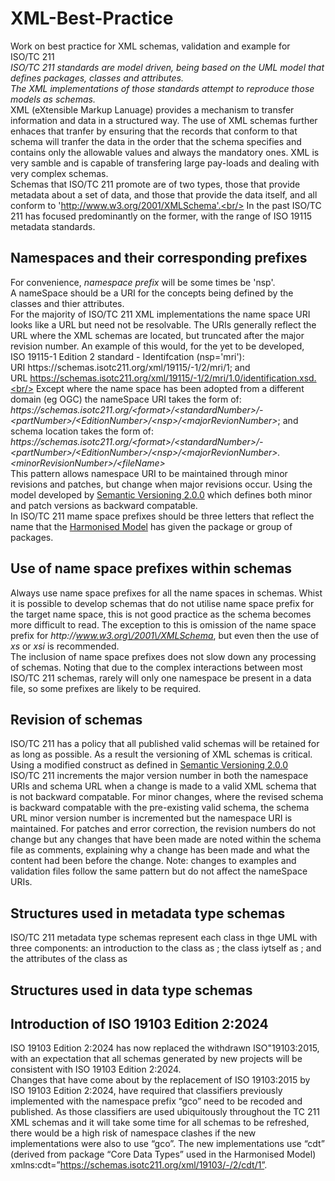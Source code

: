# XML-Best-Practice
Work on best practice for XML schemas, validation and example for ISO\/TC&nbsp;211<br/>
_ISO\/TC&nbsp;211 standards are model driven, being based on the UML model that defines packages, classes and attributes.<br/>
The XML implementations of those standards attempt to reproduce those models as schemas._<br/>
XML (eXtensible Markup Lanuage) provides a mechanism to transfer information and data in a structured way. The use of XML schemas further enhaces that tranfer by ensuring that the records that conform to that schema will tranfer the data in the order that the schema specifies and contains only the allowable values and always the mandatory ones. XML is very samble and is capable of transfering large pay-loads and dealing with very complex schemas.<br/>
Schemas that ISO\/TC 211 promote are of two types, those that provide metadata about a set of data, and those that provide the data itself, and all conform to 'http://www.w3.org/2001/XMLSchema'.<br/>
In the past ISO\/TC 211 has focused predominantly on the former, with the range of ISO 19115 metadata standards.
## Namespaces and their corresponding prefixes
For convenience, _namespace prefix_ will be some times be 'nsp'.<br/>
A nameSpace should be a URI for the concepts being defined by the classes and thier attributes.<br/>
For the majority of ISO\/TC&nbsp;211 XML implementations the name space URI looks like a URL but need not be resolvable. The URIs generally reflect the URL where the XML schemas are located, but truncated after the major revision number. An example of this would, for the yet to be developed, ISO&nbsp;19115-1&nbsp;Edition&nbsp;2 standard - Identifcation (nsp='mri'):<br/>
URI https:\/\/schemas.isotc211.org\/xml\/19115\/-1\/2\/mri\/1; and<br/>
URL https://schemas.isotc211.org/xml/19115/-1/2/mri/1.0/identification.xsd.<br/>
Except where the name space has been adopted from a different domain (eg OGC) the nameSpace URI takes the form of:<br/>
_https:\/\/schemas.isotc211.org\/\<format\>\/\<standardNumber\>\/-\<partNumber\>\/\<EditionNumber\>\/\<nsp\>\/\<majorRevionNumber\>_; and<br/>
schema location takes the form of:<br/>
_https:\/\/schemas.isotc211.org\/\<format\>\/\<standardNumber\>\/-\<partNumber\>\/\<EditionNumber\>\/\<nsp\>\/\<majorRevionNumber\>.\<minorRevisionNumber\>\/\<fileName\>_<br/>
This pattern allows namespace URI to be maintained through minor revisions and patches, but change when major revisions occur. Using the model developed by <a href="https://semver.org/">Semantic&nbsp;Versioning&nbsp;2.0.0</a> which defines both minor and patch versions as backward compatable.<br/>
In ISO\/TC&nbsp;211 mame space prefixes should be three letters that reflect the name that the <a href="https://github.com/ISO-TC211/HMMG">Harmonised&nbsp;Model</a> has given the package or group of packages.
## Use of name space prefixes within schemas
Always use name space prefixes for all the name spaces in schemas. Whist it is possible to develop schemas that do not utilise name space prefix for the target name space, this is not good practice as the schema becomes more difficult to read. The exception to this is omission of the name space prefix for _http:\/\/www.w3.org\/2001\/XMLSchema_, but even then the use of _xs_ or _xsi_ is recommended.<br/>
The inclusion of name space prefixes does not slow down any processing of schemas. Noting that due to the complex interactions between most ISO\/TC&nbsp;211 schemas, rarely will only one namespace be present in a data file, so some prefixes are likely to be required. 
## Revision of schemas
ISO\/TC&nbsp;211 has a policy that all published valid schemas will be retained for as long as possible. As a result the versioning of XML schemas is critical. Using a modified construct as defined in <a href="https://semver.org/">Semantic Versioning 2.0.0</a> ISO\/TC&nbsp;211 increments the major version number in both the namespace URIs and schema URL when a change is made to a valid XML schema that is not backward compatable. For minor changes, where the revised schema is backward compatable with the pre-existing valid schema, the schema URL minor version number is incremented but the namespace URI is maintained. For patches and error correction, the revision numbers do not change but any changes that have been made are noted within the schema file as comments, explaining why a change has been made and what the content had been before the change. Note: changes to examples and validation files follow the same pattern but do not affect the nameSpace URIs.
## Structures used in metadata type schemas
ISO\/TC&nbsp;211 metadata type schemas represent each class in thge UML with three components: an introduction to the class as <complexType name="ClassName_PropertyType">; the class iytself as <element name="ClassName" type="nsp:ClassName_Type">; and the attributes of the class as <complexType name="ClassName_Type"><br/>
## Structures used in data type schemas
## Introduction of ISO 19103 Edition 2:2024
ISO&nbsp;19103&nbsp;Edition&nbsp;2:2024 has now replaced the withdrawn ISO&quot;19103:2015, with an expectation that all schemas generated by new projects will be consistent with ISO&nbsp;19103&nbsp;Edition&nbsp;2:2024.<br/>
Changes that have come about by the replacement of ISO&nbsp;19103:2015 by ISO&nbsp;19103&nbsp;Edition&nbsp;2:2024, have required that classifiers previously implemented with the namespace prefix “gco” need to be recoded and published. As those classifiers are used ubiquitously throughout the TC&nbsp;211 XML schemas and it will take some time for all schemas to be refreshed, there would be a high risk of namespace clashes if the new implementations were also to use “gco”. The new implementations use “cdt” (derived from package “Core Data Types” used in the Harmonised Model) xmlns:cdt=”https://schemas.isotc211.org/xml/19103/-/2/cdt/1”.



